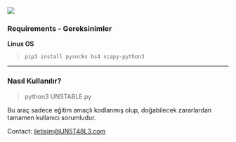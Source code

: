 ![](https://media-dominaria.cursecdn.com/avatars/thumbnails/133/367/320/160/636399538505025043.png)

### Requirements - Gereksinimler
**Linux OS**
>`pip3 install pysocks bs4 scapy-python3`


------------

### Nasıl Kullanılır?
>python3 UNSTABLE.py


Bu araç sadece eğitim amaçlı kodlanmış olup, doğabilecek zararlardan tamamen kullanıcı sorumludur.


Contact: iletisim@UN5T48L3.com
